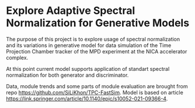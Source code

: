 # Explore Adaptive Spectral Normalization for Generative Models

The purpose of this project is to explore usage of spectral normalization and its variations in generative model for data simulation of the Time Projection Chamber tracker of
the MPD experiment at the NICA accelerator complex.

At this point current model supports application of standart spectral normalization for both generator and discriminator.

Data, module trends and some parts of module evaluation are brought from repo https://github.com/SiLiKhon/TPC-FastSim. Model is based on article https://link.springer.com/article/10.1140/epjc/s10052-021-09366-4.
